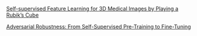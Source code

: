 [Self-supervised Feature Learning for 3D Medical Images by Playing a Rubik’s Cube](https://arxiv.org/pdf/1910.02241.pdf)

[Adversarial Robustness: From Self-Supervised Pre-Training to Fine-Tuning](https://openaccess.thecvf.com/content_CVPR_2020/papers/Chen_Adversarial_Robustness_From_Self-Supervised_Pre-Training_to_Fine-Tuning_CVPR_2020_paper.pdf)
